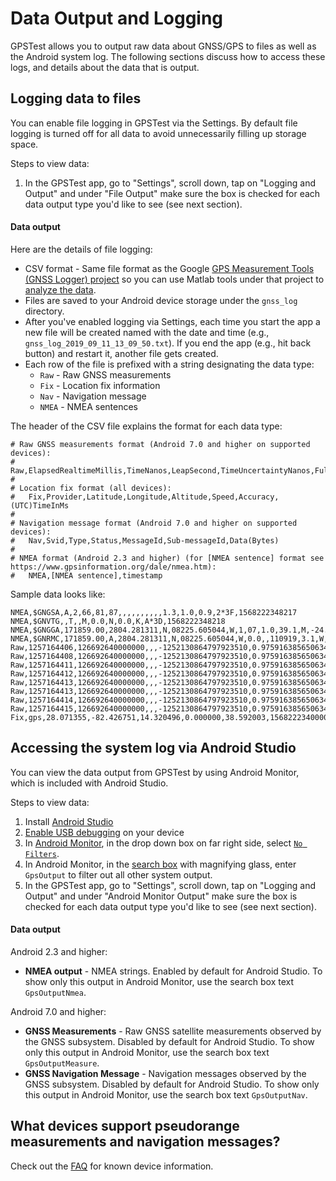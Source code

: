 # Data Output and Logging

GPSTest allows you to output raw data about GNSS/GPS to files as well as the Android system log.  The following sections discuss how to access these logs, and details about the data that is output.

## Logging data to files

You can enable file logging in GPSTest via the Settings. By default file logging is turned off for all data to avoid unnecessarily filling up storage space.

Steps to view data:
1. In the GPSTest app, go to "Settings", scroll down, tap on "Logging and Output" and under "File Output" make sure the box is checked for each data output type you'd like to see (see next section).

#### Data output

Here are the details of file logging:
* CSV format - Same file format as the Google [GPS Measurement Tools (GNSS Logger) project](https://github.com/google/gps-measurement-tools) so you can use Matlab tools under that project to [analyze the data](https://github.com/google/gps-measurement-tools#to-process-a-log-file-you-collected-from-gnsslogger).
* Files are saved to your Android device storage under the `gnss_log` directory.
* After you've enabled logging via Settings, each time you start the app a new file will be created named with the date and time (e.g., `gnss_log_2019_09_11_13_09_50.txt`). If you end the app (e.g., hit back button) and restart it, another file gets created.
* Each row of the file is prefixed with a string designating the data type:
    * `Raw` - Raw GNSS measurements
    * `Fix` - Location fix information
    * `Nav` - Navigation message
    * `NMEA` - NMEA sentences

The header of the CSV file explains the format for each data type:

~~~
# Raw GNSS measurements format (Android 7.0 and higher on supported devices):
#   Raw,ElapsedRealtimeMillis,TimeNanos,LeapSecond,TimeUncertaintyNanos,FullBiasNanos,BiasNanos,BiasUncertaintyNanos,DriftNanosPerSecond,DriftUncertaintyNanosPerSecond,HardwareClockDiscontinuityCount,Svid,TimeOffsetNanos,State,ReceivedSvTimeNanos,ReceivedSvTimeUncertaintyNanos,Cn0DbHz,PseudorangeRateMetersPerSecond,PseudorangeRateUncertaintyMetersPerSecond,AccumulatedDeltaRangeState,AccumulatedDeltaRangeMeters,AccumulatedDeltaRangeUncertaintyMeters,CarrierFrequencyHz,CarrierCycles,CarrierPhase,CarrierPhaseUncertainty,MultipathIndicator,SnrInDb,ConstellationType,AgcDb,CarrierFrequencyHz
# 
# Location fix format (all devices):
#   Fix,Provider,Latitude,Longitude,Altitude,Speed,Accuracy,(UTC)TimeInMs
# 
# Navigation message format (Android 7.0 and higher on supported devices):
#   Nav,Svid,Type,Status,MessageId,Sub-messageId,Data(Bytes)
# 
# NMEA format (Android 2.3 and higher) (for [NMEA sentence] format see https://www.gpsinformation.org/dale/nmea.htm):
#   NMEA,[NMEA sentence],timestamp
~~~

Sample data looks like:

~~~
NMEA,$GNGSA,A,2,66,81,87,,,,,,,,,,1.3,1.0,0.9,2*3F,1568222348217
NMEA,$GNVTG,,T,,M,0.0,N,0.0,K,A*3D,1568222348218
NMEA,$GNGGA,171859.00,2804.281311,N,08225.605044,W,1,07,1.0,39.1,M,-24.8,M,,*75,1568222348220
NMEA,$GNRMC,171859.00,A,2804.281311,N,08225.605044,W,0.0,,110919,3.1,W,A,V*77,1568222348220
Raw,1257164406,126692640000000,,,-1252130864797923510,0.9759163856506348,571.2438141927123,74.13293543922987,35.96258578603258,729,2,0.0,207,73139369397323,271,22.8,-556.3143920898438,10.200000762939453,0,0.0,0.0,,,,,0,,3,,
Raw,1257164408,126692640000000,,,-1252130864797923510,0.9759163856506348,571.2438141927123,74.13293543922987,35.96258578603258,729,23,0.0,207,73139369842860,1523,19.3,182.0135955810547,10.510000228881836,0,0.0,0.0,,,,,0,,3,,
Raw,1257164411,126692640000000,,,-1252130864797923510,0.9759163856506348,571.2438141927123,74.13293543922987,35.96258578603258,729,17,0.0,207,73139361386059,1192,21.2,-592.7639770507812,10.278000831604004,0,0.0,0.0,,,,,0,,3,,
Raw,1257164412,126692640000000,,,-1252130864797923510,0.9759163856506348,571.2438141927123,74.13293543922987,35.96258578603258,729,5,0.0,15,321557370216944,1041,20.3,208.6379852294922,9.641500473022461,0,0.0,0.0,,,,,0,,1,,
Raw,1257164413,126692640000000,,,-1252130864797923510,0.9759163856506348,571.2438141927123,74.13293543922987,35.96258578603258,729,6,0.0,15,321557356784894,926,21.9,394.1838073730469,9.560500144958496,0,0.0,0.0,,,,,0,,1,,
Raw,1257164413,126692640000000,,,-1252130864797923510,0.9759163856506348,571.2438141927123,74.13293543922987,35.96258578603258,729,12,0.0,15,321557361694004,825,22.2,557.084716796875,9.458000183105469,0,0.0,0.0,,,,,0,,1,,
Raw,1257164414,126692640000000,,,-1252130864797923510,0.9759163856506348,571.2438141927123,74.13293543922987,35.96258578603258,729,13,0.0,15,321557363597446,1504,17.2,-508.64544677734375,9.940999984741211,0,0.0,0.0,,,,,0,,1,,
Raw,1257164415,126692640000000,,,-1252130864797923510,0.9759163856506348,571.2438141927123,74.13293543922987,35.96258578603258,729,15,0.0,15,321557358793297,826,22.0,-689.0819702148438,9.483500480651855,0,0.0,0.0,,,,,0,,1,,
Fix,gps,28.071355,-82.426751,14.320496,0.000000,38.592003,1568222340000
~~~

## Accessing the system log via Android Studio

You can view the data output from GPSTest by using Android Monitor, which is included with Android Studio.

Steps to view data:

1. Install [Android Studio](https://developer.android.com/studio/index.html)
1. [Enable USB debugging](https://developer.android.com/studio/run/device.html#developer-device-options) on your device
1. In [Android Monitor](https://developer.android.com/studio/profile/android-monitor.html), in the drop down box on far right side, select [`No Filters`](https://developer.android.com/studio/debug/am-logcat.html#filtering).
1. In Android Monitor, in the [search box](https://developer.android.com/studio/debug/am-logcat.html#searching) with magnifying glass, enter `GpsOutput` to filter out all other system output.
1. In the GPSTest app, go to "Settings", scroll down, tap on "Logging and Output" and under "Android Monitor Output" make sure the box is checked for each data output type you'd like to see (see next section).

#### Data output

Android 2.3 and higher:

* **NMEA output** - NMEA strings.  Enabled by default for Android Studio.  To show only this output in Android Monitor, use the search box text `GpsOutputNmea`.

Android 7.0 and higher:

* **GNSS Measurements** - Raw GNSS satellite measurements observed by the GNSS subsystem.  Disabled by default for Android Studio.  To show only this output in Android Monitor, use the search box text `GpsOutputMeasure`.
* **GNSS Navigation Message** - Navigation messages observed by the GNSS subsystem.  Disabled by default for Android Studio.  To show only this output in Android Monitor, use the search box text `GpsOutputNav`.

## What devices support pseudorange measurements and navigation messages?

Check out the [FAQ](https://github.com/barbeau/gpstest/blob/master/FAQ.md#what-android-70-devices-support-logging-raw-pseudorange-and-navigation-messages) for known device information.